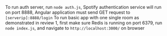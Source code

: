 To run auth server, run `node auth.js`, Spotify authentication service will run on port 8888,
Angular application must send GET request to `[serverip]:8888/login`
To run basic app with one single room as demonstrated in review 1, first make sure Redis is running on port 6379, run `node index.js`, and navigate to `http://localhost:3000/` on browser